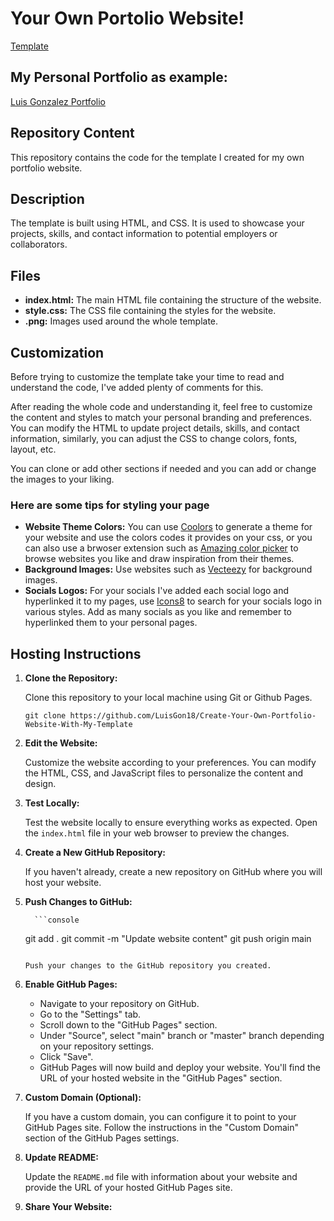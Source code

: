 # Your Own Portolio Website!

[Template](https://luisgon18.github.io/Create-Your-Own-Portfolio-Website-With-My-Template/)

## My Personal Portfolio as example:

[Luis Gonzalez Portfolio](https://luisgon18.github.io/Portfolio/)

## Repository Content

This repository contains the code for the template I created for my own portfolio website.

## Description

The template is built using HTML, and CSS. It is used to showcase your projects, skills, and contact information to potential employers or collaborators.

## Files 

- **index.html:** The main HTML file containing the structure of the website. 
- **style.css:** The CSS file containing the styles for the website.
- **.png:** Images used around the whole template.

 ## Customization
 
Before trying to customize the template take your time to read and understand the code, I've added plenty of comments for this.

After reading the whole code and understanding it, feel free to customize the content and styles to match your personal branding and preferences. You can modify the HTML to update project details, skills, and contact information, similarly, you can adjust the CSS to change colors, fonts, layout, etc.

You can clone or add other sections if needed and you can add or change the images to your liking.


### Here are some tips for styling your page

- **Website Theme Colors:** You can use [Coolors](https://coolors.co/) to generate a theme for your website and use the colors codes it provides on your css, or you can also use a brwoser extension such as [Amazing color picker](https://microsoftedge.microsoft.com/addons/detail/amazing-color-picker/ckanipeahakkplheflddneeekginnkod) to browse websites you like and draw inspiration from their themes.
- **Background Images:** Use websites such as [Vecteezy](https://www.vecteezy.com) for background images.
- **Socials Logos:** For your socials I've added each social logo and hyperlinked it to my pages, use [Icons8](https://icons8.com/icons) to search for your socials logo in various styles. Add as many socials as you like and remember to hyperlinked them to your personal pages.

## Hosting Instructions

1. **Clone the Repository:**

   Clone this repository to your local machine using Git or Github Pages.
   
   ```console
   git clone https://github.com/LuisGon18/Create-Your-Own-Portfolio-Website-With-My-Template
   ```
   

2. **Edit the Website:**

   Customize the website according to your preferences. You can modify the HTML, CSS, and JavaScript files to personalize the content and design.

3. **Test Locally:**

   Test the website locally to ensure everything works as expected. Open the `index.html` file in your web browser to preview the changes.

4. **Create a New GitHub Repository:**

   If you haven't already, create a new repository on GitHub where you will host your website.

5. **Push Changes to GitHub:**

         ```console
   git add .
   git commit -m "Update website content"
   git push origin main
   ```

   Push your changes to the GitHub repository you created.

6. **Enable GitHub Pages:**

   - Navigate to your repository on GitHub.
   - Go to the "Settings" tab.
   - Scroll down to the "GitHub Pages" section.
   - Under "Source", select "main" branch or "master" branch depending on your repository settings.
   - Click "Save".
   - GitHub Pages will now build and deploy your website. You'll find the URL of your hosted website in the "GitHub Pages" section.

7. **Custom Domain (Optional):**

   If you have a custom domain, you can configure it to point to your GitHub Pages site. Follow the instructions in the "Custom Domain" section of the GitHub Pages settings.

8. **Update README:**

   Update the `README.md` file with information about your website and provide the URL of your hosted GitHub Pages site.

9. **Share Your Website:**
